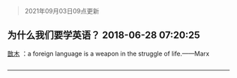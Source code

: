 > 2021年09月03日09点更新
<link rel="stylesheet" href="https://cdn.jsdelivr.net/gh/taotie6/sampleJSON@main/css/photo_show.css">


 ## 为什么我们要学英语？ 2018-06-28 07:20:25

 [㪚木](https://www.coolapk.com/feed/7090807?shareKey=N2QzNzUzM2I1OTUyNjEzMTc0NDA~) ：a foreign language is a weapon in the struggle of life.——Marx 

<div class="album">
<img class="img-item" src="" />
</div>

 ------- 


